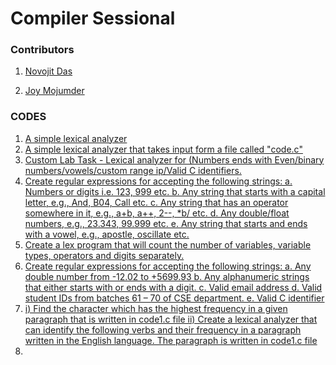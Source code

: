 # Compiler Sessional

### Contributors

1) [Novojit Das](https://github.com/novojitdas)

2) [Joy Mojumder](https://github.com/Joy-Mojumdar)
 
### CODES 
 1. [A simple lexical analyzer]() 
 2. [A simple lexical analyzer that takes input form a file called "code.c"]()
 3. [Custom Lab Task - Lexical analyzer for (Numbers ends with Even/binary numbers/vowels/custom range ip/Valid C identifiers.]()
 4. [Create regular expressions for accepting the following strings:
a. Numbers or digits i.e. 123, 999 etc.
b. Any string that starts with a capital letter, e.g., And, B04, Call etc.
c. Any string that has an operator somewhere in it, e.g., a+b, a++, 2--, *b/ etc.
d. Any double/float numbers, e.g., 23.343, 99.999 etc.
e. Any string that starts and ends with a vowel, e.g., apostle, oscillate etc.]()
 5. [Create a lex program that will count the number of variables, variable types, operators and digits separately.]()
 6. [Create regular expressions for accepting the following strings:
a. Any double number from -12.02 to +5699.93
b. Any alphanumeric strings that either starts with or ends with a digit.
c. Valid email address
d. Valid student IDs from batches 61 – 70 of CSE department.
e. Valid C identifier]()
 7. [i) Find the character which has the highest frequency in a given paragraph that is written in code1.c file
 ii) Create a lexical analyzer that can identify the following verbs and their frequency in a paragraph written in the English language. The paragraph is written in code1.c file]()
 8. []()

